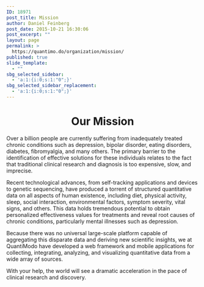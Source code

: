 ```yaml
---
ID: 18971
post_title: Mission
author: Daniel Feinberg
post_date: 2015-10-21 16:30:06
post_excerpt: ""
layout: page
permalink: >
  https://quantimo.do/organization/mission/
published: true
slide_template:
  - ""
sbg_selected_sidebar:
  - 'a:1:{i:0;s:1:"0";}'
sbg_selected_sidebar_replacement:
  - 'a:1:{i:0;s:1:"0";}'
---
```

<h1 style="text-align: center;">Our Mission</h1>
Over a billion people are currently suffering from inadequately treated chronic conditions such as depression, bipolar disorder, eating disorders, diabetes, fibromyalgia, and many others. The primary barrier to the identification of effective solutions for these individuals relates to the fact that traditional clinical research and diagnosis is too expensive, slow, and imprecise.

Recent technological advances, from self-tracking applications and devices to genetic sequencing, have produced a torrent of structured quantitative data on all aspects of human existence, including diet, physical activity, sleep, social interaction, environmental factors, symptom severity, vital signs, and others. This data holds tremendous potential to obtain personalized effectiveness values for treatments and reveal root causes of chronic conditions, particularly mental illnesses such as depression.
<div class="office_images__description fill-with-short-text">

Because there was no universal large-scale platform capable of aggregating this disparate data and deriving new scientific insights, we at QuantiModo have developed a web framework and mobile applications for collecting, integrating, analyzing, and visualizing quantitative data from a wide array of sources.

With your help, the world will see a dramatic acceleration in the pace of clinical research and discovery.

</div>